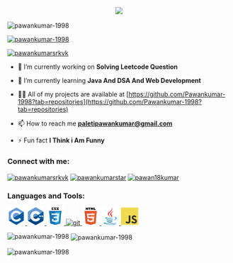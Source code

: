 <p align="center">
  <img src="https://cdn.discordapp.com/attachments/997525296754462830/1060550267747176559/Group_109.png" />
</p>

<p align="left"> <img src="https://komarev.com/ghpvc/?username=pawankumar-1998&label=Profile%20views&color=0e75b6&style=flat" alt="pawankumar-1998" /> </p>

<p align="left"> <a href="https://github.com/ryo-ma/github-profile-trophy"><img src="https://github-profile-trophy.vercel.app/?username=pawankumar-1998" alt="pawankumar-1998" /></a> </p>

<p align="left"> <a href="https://twitter.com/pawankumarsrkvk" target="blank"><img src="https://img.shields.io/twitter/follow/pawankumarsrkvk?logo=twitter&style=for-the-badge" alt="pawankumarsrkvk" /></a> </p>

- 🔭 I’m currently working on **Solving Leetcode Question**

- 🌱 I’m currently learning **Java And DSA And Web Development**

- 👨‍💻 All of my projects are available at [https://github.com/Pawankumar-1998?tab=repositories](https://github.com/Pawankumar-1998?tab=repositories)

- 📫 How to reach me **paletipawankumar@gmail.com**

- ⚡ Fun fact ****I Think i Am Funny****

<h3 align="left">Connect with me:</h3>
<p align="left">
<a href="https://twitter.com/pawankumarsrkvk" target="blank"><img align="center" src="https://raw.githubusercontent.com/rahuldkjain/github-profile-readme-generator/master/src/images/icons/Social/twitter.svg" alt="pawankumarsrkvk" height="30" width="40" /></a>
<a href="https://instagram.com/pawankumarstar" target="blank"><img align="center" src="https://raw.githubusercontent.com/rahuldkjain/github-profile-readme-generator/master/src/images/icons/Social/instagram.svg" alt="pawankumarstar" height="30" width="40" /></a>
<a href="https://www.leetcode.com/pawan18kumar" target="blank"><img align="center" src="https://raw.githubusercontent.com/rahuldkjain/github-profile-readme-generator/master/src/images/icons/Social/leet-code.svg" alt="pawan18kumar" height="30" width="40" /></a>
</p>

<h3 align="left">Languages and Tools:</h3>
<p align="left"> <a href="https://www.cprogramming.com/" target="_blank" rel="noreferrer"> <img src="https://raw.githubusercontent.com/devicons/devicon/master/icons/c/c-original.svg" alt="c" width="40" height="40"/> </a> <a href="https://www.w3schools.com/cpp/" target="_blank" rel="noreferrer"> <img src="https://raw.githubusercontent.com/devicons/devicon/master/icons/cplusplus/cplusplus-original.svg" alt="cplusplus" width="40" height="40"/> </a> <a href="https://www.w3schools.com/css/" target="_blank" rel="noreferrer"> <img src="https://raw.githubusercontent.com/devicons/devicon/master/icons/css3/css3-original-wordmark.svg" alt="css3" width="40" height="40"/> </a> <a href="https://git-scm.com/" target="_blank" rel="noreferrer"> <img src="https://www.vectorlogo.zone/logos/git-scm/git-scm-icon.svg" alt="git" width="40" height="40"/> </a> <a href="https://www.w3.org/html/" target="_blank" rel="noreferrer"> <img src="https://raw.githubusercontent.com/devicons/devicon/master/icons/html5/html5-original-wordmark.svg" alt="html5" width="40" height="40"/> </a> <a href="https://www.java.com" target="_blank" rel="noreferrer"> <img src="https://raw.githubusercontent.com/devicons/devicon/master/icons/java/java-original.svg" alt="java" width="40" height="40"/> </a> <a href="https://developer.mozilla.org/en-US/docs/Web/JavaScript" target="_blank" rel="noreferrer"> <img src="https://raw.githubusercontent.com/devicons/devicon/master/icons/javascript/javascript-original.svg" alt="javascript" width="40" height="40"/> </a> </p>

<p><img align="left" src="https://github-readme-stats.vercel.app/api/top-langs?username=pawankumar-1998&show_icons=true&locale=en&layout=compact" alt="pawankumar-1998" /></p>

<p>&nbsp;<img align="center" src="https://github-readme-stats.vercel.app/api?username=pawankumar-1998&show_icons=true&locale=en" alt="pawankumar-1998" /></p>

<p><img align="center" src="https://github-readme-streak-stats.herokuapp.com/?user=pawankumar-1998&" alt="pawankumar-1998" /></p>
